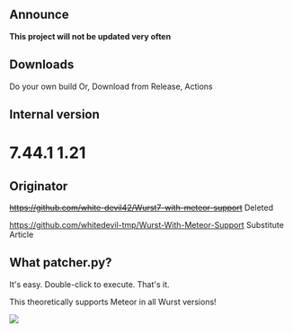 ## Announce
**This project will not be updated very often**

## Downloads

Do your own build
Or,
Download from Release, Actions

## Internal version
# 7.44.1  1.21

## Originator
~~https://github.com/white-devil42/Wurst7-with-meteor-support~~ Deleted

https://github.com/whitedevil-tmp/Wurst-With-Meteor-Support Substitute Article


<!-- ## TODO:
In the future, we would like to create something that can automatically retrieve the latest version and apply patches.

-->
## What patcher.py?

It's easy. Double-click to execute. That's it.

This theoretically supports Meteor in all Wurst versions!

<img src="https://i.imgur.com/kfCKj82.png" style="display: block; margin: auto;" />
